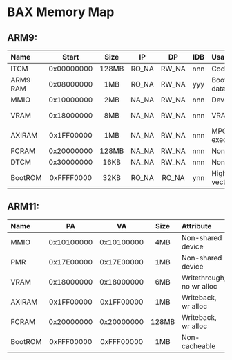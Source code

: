 # BAX Memory Map

## ARM9:

| Name     | Start      | Size  | IP    | DP    | IDB   | Usage                      | Notes |
| :------- | :--------: | :---: | :---: | :---: | :---: | :------------------------- | :---- |
| ITCM     | 0x00000000 | 128MB | RO_NA | RW_NA |  nnn  | Code                       | None |
| ARM9 RAM | 0x08000000 |  1MB  | RO_NA | RW_NA |  yyy  | Boot code, data/BSS/stacks | None |
| MMIO     | 0x10000000 |  2MB  | NA_NA | RW_NA |  nnn  | Device IO                  | None |
| VRAM     | 0x18000000 |  8MB  | NA_NA | RW_NA |  nnn  | VRAM                       | Physically 6MB |
| AXIRAM   | 0x1FF00000 |  1MB  | NA_NA | RW_NA |  nnn  | MPCore executable/data     | DO. NOT. TOUCH. |
| FCRAM    | 0x20000000 | 128MB | NA_NA | RW_NA |  nnn  | None                       | None |
| DTCM     | 0x30000000 |  16KB | NA_NA | RW_NA |  nnn  | None                       | None |
| BootROM  | 0xFFFF0000 |  32KB | RO_NA | RO_NA |  ynn  | High exception vectors     | None |



## ARM11:

| Name    | PA         | VA         | Size  | Attribute                 | AP    | XN    | Usage                   | Notes |
| :------ | :--------: | :--------: | :---: | :------------------------ | :---: | :---: | :---------------------- | :---: |
| MMIO    | 0x10100000 | 0x10100000 | 4MB   | Non-shared device         | RW_NA |   y   | IO                      | None  |
| PMR     | 0x17E00000 | 0x17E00000 | 1MB   | Non-shared device         | RW_NA |   n   | Internal CPU registers  | None  |
| VRAM    | 0x18000000 | 0x18000000 | 6MB   | Writethrough, no wr alloc | RW_NA |   y   | Framebuffers            | None  |
| AXIRAM  | 0x1FF00000 | 0x1FF00000 | 1MB   | Writeback, wr alloc       | RW_NA |   n   | Code, data, BSS, stacks | None  |
| FCRAM   | 0x20000000 | 0x20000000 | 128MB | Writeback, wr alloc       | RW_NA |   y   | Heap                    | None  |
| BootROM | 0xFFF00000 | 0xFFF00000 | 1MB   | Non-cacheable             | RO_NA |   n   | Exception router        | None  |
